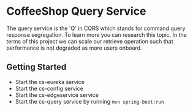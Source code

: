 # CoffeeShop Query Service
The query service is the 'Q' in CQRS which stands for command query response segregation.  To learn more you can research this topic.  In the terms of this project we can scale our retrieve operation such that performance is not degraded as more users onboard.

## Getting Started
* Start the cs-eureka service
* Start the cs-config service
* Start the cs-edgeservice service
* Start the cs-query service by running `mvn spring-boot:run`
